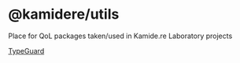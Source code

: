 # @kamidere/utils

Place for QoL packages taken/used in Kamide.re Laboratory projects

[TypeGuard](packages/typeguard)